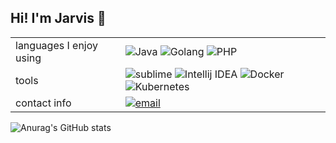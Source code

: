 <h2>Hi! I'm Jarvis 👋</h2>
<table>
<tr>
<td>
languages I enjoy using
</td>
<td>
<img alt="Java" src="https://img.shields.io/badge/Java-ED8B00?style=for-the-badge&logo=java&logoColor=white">
<img alt="Golang" src="https://img.shields.io/badge/Go-00ADD8?style=for-the-badge&logo=go&logoColor=white">
<img alt="PHP" src="https://img.shields.io/badge/PHP-00ADD8?style=for-the-badge&logo=php&logoColor=white">  
</td>
<tr>
<tr>
<td>
tools
</td>
<td>
<img alt="sublime" src="https://img.shields.io/badge/sublime_text-696969?style=flat-square&logo=sublime-text&logoColor=important">
<img alt="Intellij IDEA" src="https://img.shields.io/badge/-IDEA-696969?style=flat-square&logo=intellij-idea&logoColor=fff">
<img alt="Docker" src="https://img.shields.io/badge/-Docker-696969?style=flat-square&logo=docker&logoColor=0091e2">
<img alt="Kubernetes" src="https://img.shields.io/badge/-Kubernetes-696969?style=flat-square&logo=kubernetes&logoColor=3371e3">
</td>
</tr>
<tr>
<td>contact info</td>
<td>
<a href="mailto:adam@jarvis.gg">
<img alt="email" src="https://img.shields.io/badge/Email-adam[at]jarvis[dot]gg-696969?style=flat-square&logo=microsoft-outlook&logoColor=0078d7">
</a>
</td>
</tr>
</table>

![Anurag's GitHub stats](https://github-readme-stats.vercel.app/api?username=jarvvski&count_private=true&show_icons=true&hide_border=true&theme=nord)
